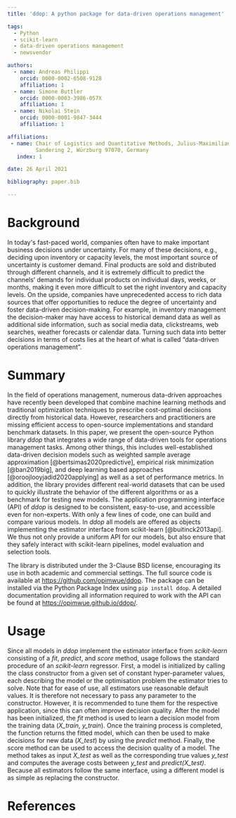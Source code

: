 ```yaml
---
title: 'ddop: A python package for data-driven operations management'

tags:
  - Python
  - scikit-learn
  - data-driven operations management
  - newsvendor

authors:
  - name: Andreas Philippi
    orcid: 0000-0002-6508-9128
    affiliation: 1
  - name: Simone Buttler
    orcid: 0000-0003-3986-057X
    affiliation: 1
  - name: Nikolai Stein
    orcid: 0000-0001-9847-3444
    affiliation: 1

affiliations:
 - name: Chair of Logistics and Quantitative Methods, Julius-Maximilians-Universität Würzburg,  
         Sandering 2, Würzburg 97070, Germany
   index: 1

date: 26 April 2021

bibliography: paper.bib

---
```


# Background
In today's fast-paced world, companies often have to make important business decisions under uncertainty. For many of these decisions, e.g., deciding upon inventory or capacity levels, the most important source of uncertainty is customer demand. Final products are sold and distributed through different channels, and it is extremely difficult to predict the channels’ demands for individual products on individual days, weeks, or months, making it even more difficult to set the right inventory and capacity levels. On the upside, companies have unprecedented access to rich data sources that offer opportunities to reduce the degree of uncertainty and foster data-driven decision-making. For example, in inventory management the decision-maker may have access to historical demand data as well as additional side information, such as social media data, clickstreams, web searches, weather forecasts or calendar data. Turning such data into better decisions in terms of costs lies at the heart of what is called “data-driven operations management”.

# Summary

In the field of operations management, numerous data-driven approaches have recently been developed that combine machine learning methods and traditional optimization techniques to prescribe cost-optimal decisions directly from historical data. However, researchers and practitioners are missing efficient access to open-source implementations and standard benchmark datasets. In this paper, we present the open-source Python library *ddop* that integrates a wide range of data-driven tools for operations management tasks. Among other things, this includes well-established data-driven decision models such as weighted sample average approximation [@bertsimas2020predictive], empirical risk minimization [@ban2019big], and deep learning based approaches [@oroojlooyjadid2020applying] as well as a set of performance metrics. In addition, the library provides different real-world datasets that can be used to quickly illustrate the behavior of the different algorithms or as a benchmark for testing new models. The application programming interface (API) of *ddop* is designed to be consistent, easy-to-use, and accessible even for non-experts. With only a few lines of code, one can build and compare various models. In *ddop* all models are offered as objects implementing the estimator interface from scikit-learn [@buitinck2013api]. We thus not only provide a uniform API for our models, but also ensure that they safely interact with scikit-learn pipelines, model evaluation and selection tools.  

The library is distributed under the 3-Clause BSD license, encouraging its use in both academic and commercial settings. The full source code is available at https://github.com/opimwue/ddop. The package can be installed via the Python Package Index using `pip install ddop`.  A detailed documentation providing all information required to work with the API can be found at https://opimwue.github.io/ddop/. 

# Usage
Since all models in *ddop* implement the estimator interface from *scikit-learn* consisting of a *fit*, *predict*, and *score* method, usage follows the standard procedure of an *scikit-learn* regressor. First, a model is initialized by calling the class constructor from a given set of constant hyper-parameter values, each describing the model or the optimisation problem the estimator tries to solve. Note that for ease of use, all estimators use reasonable default values. It is therefore not necessary to pass any parameter to the constructor. However, it is recommended to tune them for the respective application, since this can often improve decision quality. After the model has been initialized, the *fit* method is used to learn a decision model from the training data (*X_train*, *y_train*). Once the training process is completed, the function returns the fitted model, which can then be used to make decisions for new data (*X_test*) by using the *predict* method. Finally, the score method can be used to access the decision quality of a model. The method takes as input *X_test* as well as the corresponding true values *y_test* and computes the average costs between *y_test* and *predict(X_test)*. Because all estimators follow the same interface, using a different model is as simple as replacing the constructor.

# References 
